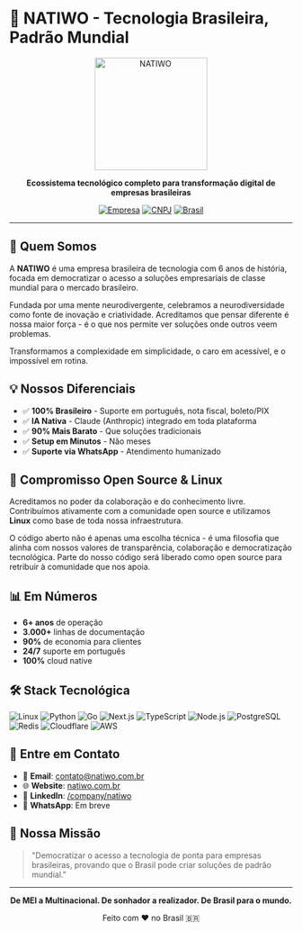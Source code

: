 # 🚀 NATIWO - Tecnologia Brasileira, Padrão Mundial

<div align="center">
  <img src="https://github.com/NatiwoSistemas/NATIWO/.github/profile/logo-natiwo-dark.svg" alt="NATIWO" width="200"/>

  **Ecossistema tecnológico completo para transformação digital de empresas brasileiras**

  [![Empresa](https://img.shields.io/badge/Desde-2019-green)](https://natiwo.com.br)
  [![CNPJ](https://img.shields.io/badge/CNPJ-33.067.373%2F0001--39-blue)](https://natiwo.com.br)
  [![Brasil](https://img.shields.io/badge/Feito%20no-Brasil-yellow)](https://natiwo.com.br)
</div>

---

## 🎯 **Quem Somos**

A **NATIWO** é uma empresa brasileira de tecnologia com 6 anos de história, focada em democratizar o acesso a soluções empresariais de classe mundial para o mercado brasileiro.

Fundada por uma mente neurodivergente, celebramos a neurodiversidade como fonte de inovação e criatividade. Acreditamos que pensar diferente é nossa maior força - é o que nos permite ver soluções onde outros veem problemas.

Transformamos a complexidade em simplicidade, o caro em acessível, e o impossível em rotina.

## 💡 **Nossos Diferenciais**

- ✅ **100% Brasileiro** - Suporte em português, nota fiscal, boleto/PIX
- ✅ **IA Nativa** - Claude (Anthropic) integrado em toda plataforma
- ✅ **90% Mais Barato** - Que soluções tradicionais
- ✅ **Setup em Minutos** - Não meses
- ✅ **Suporte via WhatsApp** - Atendimento humanizado

## 🐧 **Compromisso Open Source & Linux**

Acreditamos no poder da colaboração e do conhecimento livre. Contribuímos ativamente com a comunidade open source e utilizamos **Linux** como base de toda nossa infraestrutura.

O código aberto não é apenas uma escolha técnica - é uma filosofia que alinha com nossos valores de transparência, colaboração e democratização tecnológica. Parte do nosso código será liberado como open source para retribuir à comunidade que nos apoia.

## 📊 **Em Números**

- **6+ anos** de operação
- **3.000+** linhas de documentação
- **90%** de economia para clientes
- **24/7** suporte em português
- **100%** cloud native

## 🛠️ **Stack Tecnológica**

![Linux](https://img.shields.io/badge/Linux-FCC624?style=flat&logo=linux&logoColor=black)
![Python](https://img.shields.io/badge/Python-3776AB?style=flat&logo=python&logoColor=white)
![Go](https://img.shields.io/badge/Go-00ADD8?style=flat&logo=go&logoColor=white)
![Next.js](https://img.shields.io/badge/Next.js-000000?style=flat&logo=next.js&logoColor=white)
![TypeScript](https://img.shields.io/badge/TypeScript-007ACC?style=flat&logo=typescript&logoColor=white)
![Node.js](https://img.shields.io/badge/Node.js-339933?style=flat&logo=node.js&logoColor=white)
![PostgreSQL](https://img.shields.io/badge/PostgreSQL-336791?style=flat&logo=postgresql&logoColor=white)
![Redis](https://img.shields.io/badge/Redis-DC382D?style=flat&logo=redis&logoColor=white)
![Cloudflare](https://img.shields.io/badge/Cloudflare-F38020?style=flat&logo=cloudflare&logoColor=white)
![AWS](https://img.shields.io/badge/AWS-232F3E?style=flat&logo=amazon-aws&logoColor=white)

## 🤝 **Entre em Contato**

- 📧 **Email**: contato@natiwo.com.br
- 🌐 **Website**: [natiwo.com.br](https://natiwo.com.br)
- 💼 **LinkedIn**: [/company/natiwo](https://linkedin.com/company/natiwo)
- 📱 **WhatsApp**: Em breve

## 🎯 **Nossa Missão**

> "Democratizar o acesso a tecnologia de ponta para empresas brasileiras, provando que o Brasil pode criar soluções de padrão mundial."

---

<div align="center">

  **De MEI a Multinacional. De sonhador a realizador. De Brasil para o mundo.**

  Feito com ❤️ no Brasil 🇧🇷

</div>
